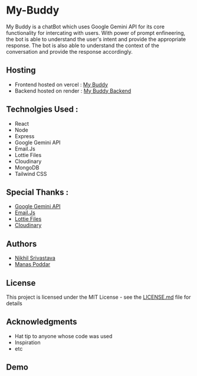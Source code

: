 # My-Buddy

My Buddy is a chatBot which uses Google Gemini API for its core functionality for intercating with users. With power of prompt enfineering, the bot is able to understand the user's intent and provide the appropriate response. The bot is also able to understand the context of the conversation and provide the response accordingly.

## Hosting 

- Frontend hosted on vercel : [My Buddy](https://my-buddy.vercel.app/)
- Backend hosted on render : [My Buddy Backend](https://my-buddy-backend.onrender.com/)


## Technolgies Used :

- React
- Node
- Express
- Google Gemini API
- Email.Js
- Lottie Files
- Cloudinary
- MongoDB
- Tailwind CSS

## Special Thanks :

- [Google Gemini API](https://cloud.google.com/gemini)
- [Email.Js](https://www.emailjs.com/)
- [Lottie Files](https://lottiefiles.com/)
- [Cloudinary](https://cloudinary.com/)

## Authors 

- [Nikhil Srivastava](https://github.com/nikhilsrv)
- [Manas Poddar](https;//github.com/scienmanas)


## License

This project is licensed under the MIT License - see the [LICENSE.md](LICENSE.md) file for details


## Acknowledgments

- Hat tip to anyone whose code was used
- Inspiration
- etc

## Demo  
